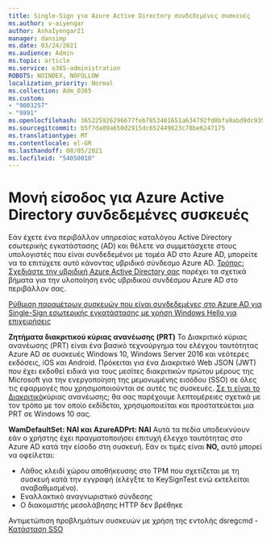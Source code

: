 ```yaml
---
title: Single-Sign για Azure Active Directory συνδεδεμένες συσκευές
ms.author: v-aiyengar
author: AshaIyengar21
manager: dansimp
ms.date: 03/24/2021
ms.audience: Admin
ms.topic: article
ms.service: o365-administration
ROBOTS: NOINDEX, NOFOLLOW
localization_priority: Normal
ms.collection: Adm_O365
ms.custom:
- "9003257"
- "9891"
ms.openlocfilehash: 365225926296677feb7853481651a634792fd8bfa9abd9dc9359ffaae50b60eb
ms.sourcegitcommit: b5f7da89a650d2915dc652449623c78be6247175
ms.translationtype: MT
ms.contentlocale: el-GR
ms.lasthandoff: 08/05/2021
ms.locfileid: "54050010"
---
```

# <a name="single-sign-on-for-azure-active-directory-joined-devices"></a>Μονή είσοδος για Azure Active Directory συνδεδεμένες συσκευές

Εάν έχετε ένα περιβάλλον υπηρεσίας καταλόγου Active Directory εσωτερικής εγκατάστασης (AD) και θέλετε να συμμετάσχετε στους υπολογιστές που είναι συνδεδεμένοι με τομέα AD στο Azure AD, μπορείτε να το επιτύχετε αυτό κάνοντας υβριδικό σύνδεσμο Azure AD. [Τρόπος: Σχεδιάστε την υβριδική Azure Active Directory σας](https://docs.microsoft.com/azure/active-directory/devices/hybrid-azuread-join-plan) παρέχει τα σχετικά βήματα για την υλοποίηση ενός υβριδικού συνδέσμου Azure AD στο περιβάλλον σας.

[Ρύθμιση παραμέτρων συσκευών που είναι συνδεδεμένες στο Azure AD για Single-Sign εσωτερικής εγκατάστασης με χρήση Windows Hello για επιχειρήσεις](https://docs.microsoft.com/azure/active-directory/devices/hybrid-azuread-join-plan) 

**Ζητήματα διακριτικού κύριας ανανέωσης (PRT)** Το Διακριτικό κύριας ανανέωσης (PRT) είναι ένα βασικό τεχνούργημα του ελέγχου ταυτότητας Azure AD σε συσκευές Windows 10, Windows Server 2016 και νεότερες εκδόσεις, iOS και Android. Πρόκειται για ένα Διακριτικό Web JSON (JWT) που έχει εκδοθεί ειδικά για τους μεσίτες διακριτικών πρώτου μέρους της Microsoft για την ενεργοποίηση της μεμονωμένης εισόδου (SSO) σε όλες τις εφαρμογές που χρησιμοποιούνται σε αυτές τις συσκευές. [Σε τι είναι το Διακριτικό](https://docs.microsoft.com/azure/active-directory/devices/concept-primary-refresh-token)κύριας ανανέωσης; θα σας παρέχουμε λεπτομέρειες σχετικά με τον τρόπο με τον οποίο εκδίδεται, χρησιμοποιείται και προστατεύεται μια PRT σε Windows 10 σας.

**WamDefaultSet: ΝΑΙ και AzureADPrt: ΝΑΙ** Αυτά τα πεδία υποδεικνύουν εάν ο χρήστης έχει πραγματοποιήσει επιτυχή έλεγχο ταυτότητας στο Azure AD κατά την είσοδο στη συσκευή. Εάν οι τιμές είναι **NO,** αυτό μπορεί να οφείλεται:

- Λάθος κλειδί χώρου αποθήκευσης στο TPM που σχετίζεται με τη συσκευή κατά την εγγραφή (ελέγξτε το KeySignTest ενώ εκτελείται αναβαθμισμένο).
- Εναλλακτικό αναγνωριστικό σύνδεσης
- Ο διακομιστής μεσολάβησης HTTP δεν βρέθηκε

Αντιμετώπιση προβλημάτων συσκευών με χρήση της εντολής dsregcmd - [Κατάσταση SSO](https://docs.microsoft.com/azure/active-directory/devices/troubleshoot-device-dsregcmd#sso-state)
